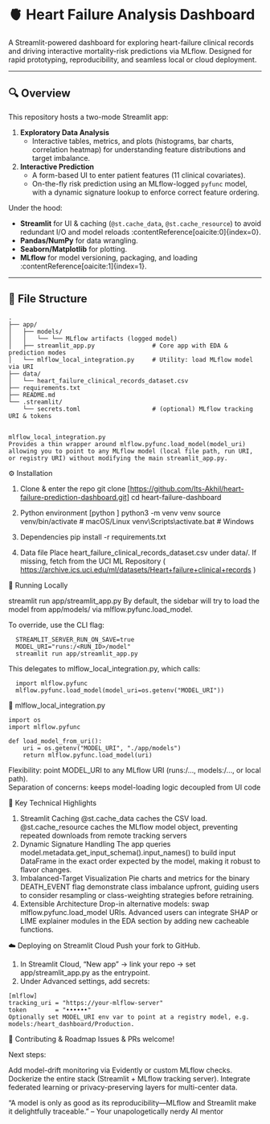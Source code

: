 # 🫀 Heart Failure Analysis Dashboard

A Streamlit-powered dashboard for exploring heart-failure clinical records and driving interactive mortality-risk predictions via MLflow. Designed for rapid prototyping, reproducibility, and seamless local or cloud deployment.

---

## 🔍 Overview

This repository hosts a two-mode Streamlit app:

1. **Exploratory Data Analysis**  
   - Interactive tables, metrics, and plots (histograms, bar charts, correlation heatmap) for understanding feature distributions and target imbalance.  
2. **Interactive Prediction**  
   - A form-based UI to enter patient features (11 clinical covariates).  
   - On-the-fly risk prediction using an MLflow-logged `pyfunc` model, with a dynamic signature lookup to enforce correct feature ordering.

Under the hood:  
- **Streamlit** for UI & caching (`@st.cache_data`, `@st.cache_resource`) to avoid redundant I/O and model reloads :contentReference[oaicite:0]{index=0}.  
- **Pandas/NumPy** for data wrangling.  
- **Seaborn/Matplotlib** for plotting.  
- **MLflow** for model versioning, packaging, and loading :contentReference[oaicite:1]{index=1}.

---

## 📁 File Structure

```text
.
├── app/
│   ├── models/                         
│   │   └── └── MLflow artifacts (logged model)
│   ├── streamlit_app.py                # Core app with EDA & prediction modes
│   └── mlflow_local_integration.py     # Utility: load MLflow model via URI
├── data/
│   └── heart_failure_clinical_records_dataset.csv
├── requirements.txt
├── README.md
└── .streamlit/
    └── secrets.toml                    # (optional) MLflow tracking URI & tokens


```
```
mlflow_local_integration.py
Provides a thin wrapper around mlflow.pyfunc.load_model(model_uri) allowing you to point to any MLflow model (local file path, run URI, or registry URI) without modifying the main streamlit_app.py.
```

⚙️ Installation

  1. Clone & enter the repo
    git clone [https://github.com/Its-Akhil/heart-failure-prediction-dashboard.git]
    cd heart-failure-dashboard

  2. Python environment
        [python ]
        python3 -m venv venv
        source venv/bin/activate      # macOS/Linux
        venv\Scripts\activate.bat     # Windows
  
  4. Dependencies
    pip install -r requirements.txt

  5. Data file
    Place heart_failure_clinical_records_dataset.csv under data/.
    If missing, fetch from the UCI ML Repository ( https://archive.ics.uci.edu/ml/datasets/Heart+failure+clinical+records )
    

🚀 Running Locally

  streamlit run app/streamlit_app.py
  By default, the sidebar will try to load the model from app/models/ via mlflow.pyfunc.load_model.

To override, use the CLI flag:
```
  STREAMLIT_SERVER_RUN_ON_SAVE=true 
  MODEL_URI="runs:/<RUN_ID>/model" 
  streamlit run app/streamlit_app.py
```
  This delegates to mlflow_local_integration.py, which calls:
```
  import mlflow.pyfunc
  mlflow.pyfunc.load_model(model_uri=os.getenv("MODEL_URI"))
```
  
  🔧 mlflow_local_integration.py
  ```
  import os
  import mlflow.pyfunc
  
  def load_model_from_uri():
      uri = os.getenv("MODEL_URI", "./app/models")
      return mlflow.pyfunc.load_model(uri)
```
  Flexibility: point MODEL_URI to any MLflow URI (runs:/…, models:/…, or local path).  
  Separation of concerns: keeps model-loading logic decoupled from UI code 


📝 Key Technical Highlights
  1. Streamlit Caching
    @st.cache_data caches the CSV load.
    @st.cache_resource caches the MLflow model object, preventing repeated downloads from remote tracking servers 
  2. Dynamic Signature Handling
    The app queries model.metadata.get_input_schema().input_names() to build input DataFrame in the exact order expected by the model, making it robust to flavor changes.
  3. Imbalanced-Target Visualization
    Pie charts and metrics for the binary DEATH_EVENT flag demonstrate class imbalance upfront, guiding users to consider resampling or class-weighting strategies before retraining.
  4. Extensible Architecture
    Drop-in alternative models: swap mlflow.pyfunc.load_model URIs.
    Advanced users can integrate SHAP or LIME explainer modules in the EDA section by adding new cacheable functions.

  
☁️ Deploying on Streamlit Cloud
  Push your fork to GitHub.
  1. In Streamlit Cloud, “New app” → link your repo → set app/streamlit_app.py as the entrypoint.
  2. Under Advanced settings, add secrets:

    [mlflow]
    tracking_uri = "https://your-mlflow-server"
    token        = "••••••"
    Optionally set MODEL_URI env var to point at a registry model, e.g. models:/heart_dashboard/Production.


🤝 Contributing & Roadmap
Issues & PRs welcome!

Next steps:
  
  Add model-drift monitoring via Evidently or custom MLflow checks.
  Dockerize the entire stack (Streamlit + MLflow tracking server).
  Integrate federated learning or privacy-preserving layers for multi-center data.
  
  
“A model is only as good as its reproducibility—MLflow and Streamlit make it delightfully traceable.”
  – Your unapologetically nerdy AI mentor
